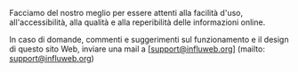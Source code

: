 Facciamo del nostro meglio per essere attenti alla facilità d'uso, all'accessibilità, alla qualità e alla reperibilità delle informazioni online.

In caso di domande, commenti e suggerimenti sul funzionamento e il design di questo sito Web, inviare una mail a [support@influweb.org] (mailto: support@influweb.org)
